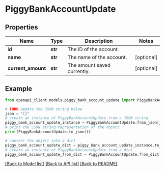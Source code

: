# PiggyBankAccountUpdate


## Properties

Name | Type | Description | Notes
------------ | ------------- | ------------- | -------------
**id** | **str** | The ID of the account. | 
**name** | **str** | The name of the account. | [optional] 
**current_amount** | **str** | The amount saved currently. | [optional] 

## Example

```python
from openapi_client.models.piggy_bank_account_update import PiggyBankAccountUpdate

# TODO update the JSON string below
json = "{}"
# create an instance of PiggyBankAccountUpdate from a JSON string
piggy_bank_account_update_instance = PiggyBankAccountUpdate.from_json(json)
# print the JSON string representation of the object
print(PiggyBankAccountUpdate.to_json())

# convert the object into a dict
piggy_bank_account_update_dict = piggy_bank_account_update_instance.to_dict()
# create an instance of PiggyBankAccountUpdate from a dict
piggy_bank_account_update_from_dict = PiggyBankAccountUpdate.from_dict(piggy_bank_account_update_dict)
```
[[Back to Model list]](../README.md#documentation-for-models) [[Back to API list]](../README.md#documentation-for-api-endpoints) [[Back to README]](../README.md)


